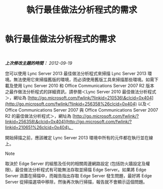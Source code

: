 ﻿---
title: 執行最佳做法分析程式的需求
TOCTitle: 執行最佳做法分析程式的需求
ms:assetid: 3c7dc44e-5f8a-40a7-9ebb-9ad707ac0007
ms:mtpsurl: https://technet.microsoft.com/zh-tw/library/Gg591345(v=OCS.15)
ms:contentKeyID: 49290657
ms.date: 08/10/2015
mtps_version: v=OCS.15
ms.translationtype: HT
---

# 執行最佳做法分析程式的需求

 

_**上次修改主題的時間：** 2012-09-19_

您可以使用 Lync Server 2013 最佳做法分析程式來掃描 Lync Server 2013 環境。無法使用它來掃描舊版的環境，而必須使用舊版工具來掃描那些環境。如需下載及使用 Lync Server 2010 和 Office Communications Server 2007 R2 版本之最作做法分析程式的詳細資訊，請參閱＜Lync Server 2010 最佳做法分析程式＞，網址為 [http://go.microsoft.com/fwlink/?linkid=210536\&clcid=0x404](http://go.microsoft.com/fwlink/?linkid=256358%26clcid=0x404) 以及＜Office Communications Server 2007 與 Office Communications Server 2007 R2 的最佳做法分析程式＞，網址為 [http://go.microsoft.com/fwlink/?linkid=256358\&clcid=0x404](http://go.microsoft.com/fwlink/?linkid=210651%26clcid=0x404)。

開始掃描之前，應該確定 Lync Server 2013 環境中所有的元件都在執行並在線上。

> [!NOTE]  
> 取決於 Edge Server 的組態及任何的相關周邊網路設定 (包括防火牆設定及權限)，最佳做法分析程式有可能無法存取並掃描 Edge Server。如果將 Edge Server 涵蓋在掃描中，而報告指出存取 Edge Server 發生問題，最好將 Edge Server 從掃描選項中移除，然後再次執行掃描，報告就不會顯示這個問題。


